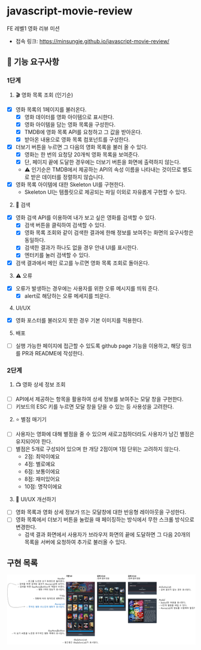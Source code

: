 # javascript-movie-review

FE 레벨1 영화 리뷰 미션

- 접속 링크: https://minsungje.github.io/javascript-movie-review/

## 🎯 기능 요구사항

### 1단계

1. 🎬 영화 목록 조회 (인기순)

- [x] 영화 목록의 1페이지를 불러온다.
  - [x] 영화 데이터를 영화 아이템으로 표시한다.
  - [x] 영화 아이템을 담는 영화 목록을 구성한다.
  - [x] TMDB에 영화 목록 API를 요청하고 그 값을 받아온다.
  - [x] 받아온 내용으로 영화 목록 컴포넌트를 구성한다.
- [x] 더보기 버튼을 누르면 그 다음의 영화 목록을 불러 올 수 있다.
  - [x] 영화는 한 번의 요청당 20개씩 영화 목록을 보여준다.
  - [x] 단, 페이지 끝에 도달한 경우에는 더보기 버튼을 화면에 출력하지 않는다.
  - ⚠️ 인기순은 TMDB에서 제공하는 API의 속성 이름을 나타내는 것이므로 별도로 받은 데이터를 정렬하지 않습니다.
- [x] 영화 목록 아이템에 대한 Skeleton UI를 구현한다.
  - Skeleton UI는 템플릿으로 제공되는 파일 이외로 자유롭게 구현할 수 있다.

2. 🔎 검색

- [x] 영화 검색 API를 이용하여 내가 보고 싶은 영화를 검색할 수 있다.
  - [x] 검색 버튼을 클릭하여 검색할 수 있다.
  - [x] 영화 목록 조회와 같이 검색한 결과에 한해 정보를 보여주는 화면의 요구사항은 동일하다.
  - [x] 검색한 결과가 하나도 없을 경우 안내 UI를 표시한다.
  - [x] 엔터키를 눌러 검색할 수 있다.
- [x] 검색 결과에서 메인 로고를 누르면 영화 목록 조회로 돌아온다.

3. ⚠️ 오류

- [x] 오류가 발생하는 경우에는 사용자를 위한 오류 메시지를 띄워 준다.
  - [x] alert로 해당하는 오류 메세지를 띄운다.

4. UI/UX

- [x] 영화 포스터를 불러오지 못한 경우 기본 이미지를 적용한다.

5. 배포

- [ ] 실행 가능한 페이지에 접근할 수 있도록 github page 기능을 이용하고, 해당 링크를 PR과 README에 작성한다.

### 2단계

1. 📺 영화 상세 정보 조회

- [ ] API에서 제공하는 항목을 활용하여 상세 정보를 보여주는 모달 창을 구현한다.
- [ ] 키보드의 ESC 키를 누르면 모달 창을 닫을 수 있는 등 사용성을 고려한다.

2. ⭐️ 별점 매기기

- [ ] 사용자는 영화에 대해 별점을 줄 수 있으며 새로고침하더라도 사용자가 남긴 별점은 유지되어야 한다.
- [ ] 별점은 5개로 구성되어 있으며 한 개당 2점이며 1점 단위는 고려하지 않는다.
  - 2점: 최악이예요
  - 4점: 별로예요
  - 6점: 보통이에요
  - 8점: 재미있어요
  - 10점: 명작이에요

3. 📐 UI/UX 개선하기

- [ ] 영화 목록과 영화 상세 정보가 뜨는 모달창에 대한 반응형 레이아웃을 구성한다.
- [ ] 영화 목록에서 더보기 버튼을 눌렀을 때 페이징하는 방식에서 무한 스크롤 방식으로 변경한다.
  - 검색 결과 화면에서 사용자가 브라우저 화면의 끝에 도달하면 그 다음 20개의 목록을 서버에 요청하여 추가로 불러올 수 있다.

## 구현 목록

![UI별기능](./docs/UI.png)
